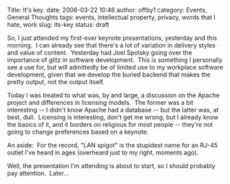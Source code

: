 Title: It's key.
date: 2006-03-22 10:46
author: offby1
category: Events, General Thoughts
tags: events, intellectual property, privacy, words that I hate, work
slug: its-key
status: draft

So, I just attended my first-ever keynote presentations, yesterday and this morning.  I can already see that there\'s a lot of variation in delivery styles and value of content.  Yesterday had Joel Spolsky going over the importance of glitz in software development.  This is something I personally see a use for, but will admittedly be of limited use to my workplace software development, given that we develop the buried backend that makes the pretty output, not the output itself.

Today I was treated to what was, by and large, a discussion on the Apache project and differences in licensing models.  The former was a bit interesting \-- I didn\'t know Apache had a database \-- but the latter was, at best, dull.  Licensing is interesting, don\'t get me wrong, but I already know the basics of it, and it borders on religious for most people \-- they\'re not going to change preferences based on a keynote.

An aside:  For the record, \"LAN spigot\" is the stupidest name for an RJ-45 outlet I\'ve heard in ages (overheard just to my right, moments ago).

Well, the presentation I\'m attending is about to start, so I should probably pay attention.  Later\...
